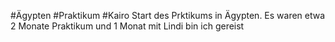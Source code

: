 #Ägypten #Praktikum #Kairo
Start des Prktikums in Ägypten. Es waren etwa 2 Monate Praktikum und 1 Monat mit Lindi bin ich gereist